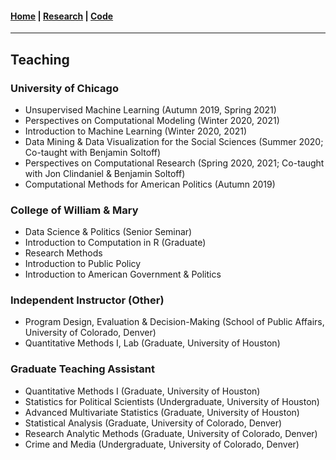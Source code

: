 #### [Home](https://pdwaggoner.github.io) | [Research](/Research.md) | [Code](/Code.md)
___________

## Teaching

### University of Chicago

* Unsupervised Machine Learning (Autumn 2019, Spring 2021)
* Perspectives on Computational Modeling (Winter 2020, 2021)
* Introduction to Machine Learning (Winter 2020, 2021)
* Data Mining & Data Visualization for the Social Sciences (Summer 2020; Co-taught with Benjamin Soltoff)
* Perspectives on Computational Research (Spring 2020, 2021; Co-taught with Jon Clindaniel & Benjamin Soltoff)
* Computational Methods for American Politics (Autumn 2019)

### College of William & Mary

* Data Science & Politics (Senior Seminar)
* Introduction to Computation in R (Graduate)
* Research Methods
* Introduction to Public Policy
* Introduction to American Government & Politics

### Independent Instructor (Other)

* Program Design, Evaluation & Decision-Making (School of Public Affairs, University of Colorado, Denver)
* Quantitative Methods I, Lab (Graduate, University of Houston)

### Graduate Teaching Assistant

* Quantitative Methods I (Graduate, University of Houston)
* Statistics for Political Scientists (Undergraduate, University of Houston)
* Advanced Multivariate Statistics (Graduate, University of Houston)
* Statistical Analysis (Graduate, University of Colorado, Denver)
* Research Analytic Methods (Graduate, University of Colorado, Denver)
* Crime and Media (Undergraduate, University of Colorado, Denver)
